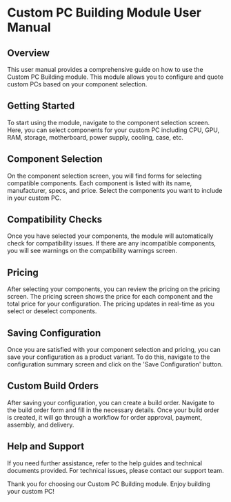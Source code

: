 # Custom PC Building Module User Manual

## Overview

This user manual provides a comprehensive guide on how to use the Custom PC Building module. This module allows you to configure and quote custom PCs based on your component selection.

## Getting Started

To start using the module, navigate to the component selection screen. Here, you can select components for your custom PC including CPU, GPU, RAM, storage, motherboard, power supply, cooling, case, etc.

## Component Selection

On the component selection screen, you will find forms for selecting compatible components. Each component is listed with its name, manufacturer, specs, and price. Select the components you want to include in your custom PC.

## Compatibility Checks

Once you have selected your components, the module will automatically check for compatibility issues. If there are any incompatible components, you will see warnings on the compatibility warnings screen.

## Pricing

After selecting your components, you can review the pricing on the pricing screen. The pricing screen shows the price for each component and the total price for your configuration. The pricing updates in real-time as you select or deselect components.

## Saving Configuration

Once you are satisfied with your component selection and pricing, you can save your configuration as a product variant. To do this, navigate to the configuration summary screen and click on the 'Save Configuration' button.

## Custom Build Orders

After saving your configuration, you can create a build order. Navigate to the build order form and fill in the necessary details. Once your build order is created, it will go through a workflow for order approval, payment, assembly, and delivery.

## Help and Support

If you need further assistance, refer to the help guides and technical documents provided. For technical issues, please contact our support team.

Thank you for choosing our Custom PC Building module. Enjoy building your custom PC!